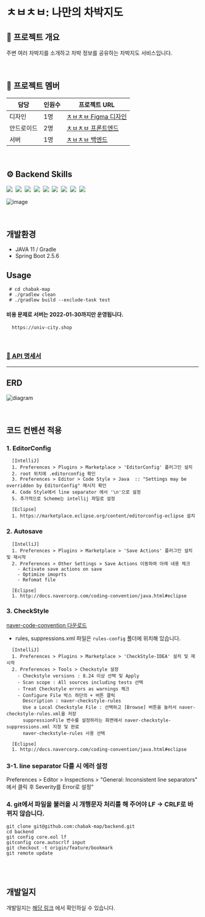 # ㅊㅂㅊㅂ: 나만의 차박지도

## 📑 프로젝트 개요
주변 여러 차박지를 소개하고 차박 정보를 공유하는 차박지도 서비스입니다.  

<br />

## 🌱 프로젝트 멤버
|담당|인원수|프로젝트 URL| 
|---|---|---|
|디자인|1명|[ㅊㅂㅊㅂ Figma 디자인](https://www.figma.com/file/OJhobFAs7K0uEcUL72wZat/%EC%B0%A8%EB%B0%95?node-id=0%3A1)|
|안드로이드|2명|[ㅊㅂㅊㅂ 프론트엔드](https://github.com/chabak-map/frontend)|  
|서버|1명|[ㅊㅂㅊㅂ 백엔드](https://github.com/chabak-map/backend)|

<br />

## ⚙ Backend Skills
<p>
  <img src="https://img.shields.io/badge/-SpringBoot-blue"/>&nbsp
  <img src="https://img.shields.io/badge/-AWS-yellow"/>&nbsp
  <img src="https://img.shields.io/badge/-SpringBatch-green"/>&nbsp
  <img src="https://img.shields.io/badge/-Nginx-brightgreen"/>&nbsp
  <img src="https://img.shields.io/badge/-MySQL-blue"/>&nbsp
  <img src="https://img.shields.io/badge/-Redis-red"/>&nbsp
  <img src="https://img.shields.io/badge/-Git Action-lightgrey"/>&nbsp
  <img src="https://img.shields.io/badge/-JWT-orange"/>&nbsp
  <img src="https://img.shields.io/badge/-JPA-grey"/>&nbsp
</p> 

![image](https://user-images.githubusercontent.com/70880695/142659006-a443981b-8dd2-4560-8157-75d20d0e8ef9.png)


<br />

## 개발환경
- JAVA 11 / Gradle
- Spring Boot 2.5.6

## Usage
```shell
 # cd chabak-map
 # ./gradlew clean
 # ./gradlew build --exclude-task test 
```

#### 비용 문제로 서버는 2022-01-30까지만 운영됩니다.
```
  https://univ-city.shop
```

<br />

### [📔 API 명세서](https://docs.google.com/spreadsheets/d/1CAUGx_R49infGViDuEJqjZczTnQG_Ay6hiHIZNiUPO8/edit?usp=sharing)

- - -

## ERD
![diagram](https://user-images.githubusercontent.com/70880695/148759514-4b92895b-8f6f-40a7-a694-ceb6a288b55e.png)

<br >

## 코드 컨벤션 적용 
### 1. EditorConfig
```shell
  [IntelliJ]
  1. Preferences > Plugins > Marketplace > 'EditorConfig' 플러그인 설치 
  2. root 위치에 .editorconfig 확인
  3. Preferences > Editor > Code Style > Java  :: "Settings may be overridden by EditorConfig" 메시지 확인
  4. Code Style에서 line separator 에서 '\n'으로 설정
  5. 추가적으로 Scheme는 intellij 파일로 설정
  
  [Eclipse]
  1. https://marketplace.eclipse.org/content/editorconfig-eclipse 설치
```
### 2. Autosave
```shell
  [IntelliJ]
  1. Preferences > Plugins > Marketplace > 'Save Actions' 플러그인 설치 및 재시작
  2. Preferences > Other Settings > Save Actions 이동하여 아래 내용 체크
    - Activate save actions on save
    - Optimize imoprts
    - Refomat file
    
  [Eclipse]
  1. http://docs.navercorp.com/coding-convention/java.html#eclipse
```
### 3. CheckStyle
[naver-code-convention 다운로드](https://github.com/naver/hackday-conventions-java/tree/master/rule-config)
- rules, suppressions.xml 파일은 `rules-config` 폴더에 위치해 있습니다. 
```shell
  [IntelliJ]
  1. Preferences > Plugins > Marketplace > 'CheckStyle-IDEA' 설치 및 재시작
  2. Preferences > Tools > Checkstyle 설정
    - Checkstyle versions : 8.24 이상 선택 및 Apply
    - Scan scope : All sources including tests 선택 
    - Treat Checkstyle errors as warnings 체크
    - Configure File 박스 하단의 + 버튼 클릭
      Description : naver-checkstyle-rules
      Use a Local Checkstyle File : 선택하고 [Browse] 버튼을 눌러서 naver-checkstyle-rules.xml을 저장
      suppressionFile 변수를 설정하라는 화면에서 naver-checkstyle-suppressions.xml 지정 및 완료
      naver-checkstyle-rules 사용 선택
    
  [Eclipse]
  1. http://docs.navercorp.com/coding-convention/java.html#eclipse
```

### 3-1. line separator 다를 시 에러 설정
Preferences > Editor > Inspections > "General: Inconsistent line separators" 에서 클릭 후 Severity를 Error로 설정"

### 4. git에서 파일을 불러올 시 개행문자 처리를 해 주어야 LF -> CRLF로 바뀌지 않습니다.
```shell
git clone git@github.com:chabak-map/backend.git
cd backend
git config core.eol lf
gitconfig core.autocrlf input
git checkout -t origin/feature/bookmark
git remote update
```

<br />
<br />

## 개발일지
개발일지는 [해당 링크](https://github.com/chabak-map/backend/blob/master/%EA%B0%9C%EB%B0%9C%EC%9D%BC%EC%A7%80%5Bhjun-park%5D.md) 에서 확인하실 수 있습니다. 

